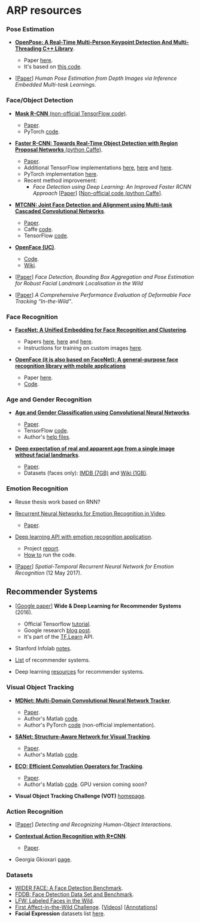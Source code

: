 # ARP resources

### Pose Estimation
- [**OpenPose: A Real-Time Multi-Person Keypoint Detection And Multi-Threading C++ Library**](https://github.com/CMU-Perceptual-Computing-Lab/openpose).
  - Paper [here](https://arxiv.org/abs/1611.08050).
  - It's based on [this code](https://github.com/ZheC/Realtime_Multi-Person_Pose_Estimation).

- [[Paper](https://arxiv.org/abs/1608.03932)] *Human Pose Estimation from Depth Images via Inference Embedded Multi-task Learnings*.


### Face/Object Detection
- [**Mask R-CNN** (non-official TensorFlow code)](https://github.com/CharlesShang/FastMaskRCNN).
  - [Paper](https://arxiv.org/abs/1703.06870).
  - PyTorch [code](https://github.com/felixgwu/mask_rcnn_pytorch).

- [**Faster R-CNN: Towards Real-Time Object Detection with Region Proposal Networks** (python Caffe)](https://github.com/rbgirshick/py-faster-rcnn).
  - [Paper](https://arxiv.org/abs/1506.01497).
  - Additional TensorFlow implementations [here](https://github.com/CharlesShang/TFFRCNN), [here](https://github.com/endernewton/tf-faster-rcnn) and [here](https://github.com/smallcorgi/Faster-RCNN_TF).
  - PyTorch implementation [here](https://github.com/longcw/faster_rcnn_pytorch).
  - Recent method improvement: 
    - *Face Detection using Deep Learning: An Improved Faster RCNN Approach* [[Paper](https://arxiv.org/abs/1701.08289)] [[Non-official code (python Caffe](https://github.com/playerkk/face-py-faster-rcnn)].

- [**MTCNN: Joint Face Detection and Alignment using Multi-task Cascaded Convolutional Networks**](https://kpzhang93.github.io/MTCNN_face_detection_alignment/index.html). 
  - [Paper](https://arxiv.org/abs/1604.02878). 
  - Caffe [code](https://github.com/kpzhang93/MTCNN_face_detection_alignment). 
  - TensorFlow [code](https://github.com/davidsandberg/facenet/tree/master/src/align).
  
- [**OpenFace (UC)**](http://www.cl.cam.ac.uk/research/rainbow/projects/openface/).
  - [Code](https://github.com/TadasBaltrusaitis/OpenFace).
  - [Wiki](https://github.com/TadasBaltrusaitis/OpenFace/wiki).

- [[Paper](https://arxiv.org/abs/1705.02402v1)] *Face Detection, Bounding Box Aggregation and Pose Estimation for Robust Facial Landmark Localisation in the Wild*
- [[Paper](https://ibug.doc.ic.ac.uk/media/uploads/documents/ijcv_deformable_tracking_review.pdf)] *A Comprehensive Performance Evaluation of Deformable Face Tracking “In-the-Wild”*.

### Face Recognition
- [**FaceNet: A Unified Embedding for Face Recognition and Clustering**](https://github.com/davidsandberg/facenet). 
  - Papers [here](https://arxiv.org/abs/1503.03832), [here](http://ydwen.github.io/papers/WenECCV16.pdf) and [here](http://www.robots.ox.ac.uk/~vgg/publications/2015/Parkhi15/parkhi15.pdf). 
  - Instructions for training on custom images [here](https://github.com/davidsandberg/facenet/wiki/Train-a-classifier-on-own-images).

- [**OpenFace (it is also based on FaceNet): A general-purpose face recognition library with mobile applications**](http://cmusatyalab.github.io/openface/)
  - Paper [here](http://elijah.cs.cmu.edu/DOCS/CMU-CS-16-118.pdf).
  - [Code](https://github.com/cmusatyalab/openface/).

### Age and Gender Recognition
- [**Age and Gender Classification using Convolutional Neural Networks**](http://www.openu.ac.il/home/hassner/projects/cnn_agegender/).
  - [Paper](http://www.openu.ac.il/home/hassner/projects/cnn_agegender/CNN_AgeGenderEstimation.pdf).
  - TensorFlow [code](https://github.com/dpressel/rude-carnie). 
  - Author's [help files](https://github.com/GilLevi/AgeGenderDeepLearning). 

- [**Deep expectation of real and apparent age from a single image without facial landmarks**](https://data.vision.ee.ethz.ch/cvl/rrothe/imdb-wiki/). 
  - [Paper](https://www.vision.ee.ethz.ch/en/publications/papers/articles/eth_biwi_01299.pdf).
  - Datasets (faces only): [IMDB (7GB)](https://data.vision.ee.ethz.ch/cvl/rrothe/imdb-wiki/static/imdb_crop.tar) and [Wiki (1GB)](https://data.vision.ee.ethz.ch/cvl/rrothe/imdb-wiki/static/wiki_crop.tar).

### Emotion Recognition
- Reuse thesis work based on RNN?
- [Recurrent Neural Networks for Emotion Recognition in Video](https://github.com/saebrahimi/Emotion-Recognition-RNN).
  - [Paper](http://www-etud.iro.umontreal.ca/~michals/pdf/emotion_rnns.pdf).
- [Deep learning API with emotion recognition application](https://github.com/mihaelacr/pydeeplearn).
  - Project [report](http://www.doc.ic.ac.uk/teaching/distinguished-projects/2014/mrosca.pdf).
  - [How to](https://github.com/mihaelacr/pydeeplearn/blob/master/code/webcam-emotion-recognition/Readme.md) run the code.
  
- [[Paper](https://arxiv.org/abs/1705.04515v1)] *Spatial-Temporal Recurrent Neural Network for Emotion Recognition* (12 May 2017).

## Recommender Systems
- [[Google paper](https://arxiv.org/abs/1606.07792v1)] **Wide & Deep Learning for Recommender Systems** (2016).
  - Official Tensorflow [tutorial](https://www.tensorflow.org/versions/r0.10/tutorials/wide_and_deep/).
  - Google research [blog post](https://research.googleblog.com/2016/06/wide-deep-learning-better-together-with.html).
  - It's part of the [TF.Learn](https://github.com/tensorflow/tensorflow/tree/master/tensorflow/contrib/learn/python/learn) API.

- Stanford Infolab [notes](http://infolab.stanford.edu/~ullman/mmds/ch9.pdf).

- [List](https://github.com/grahamjenson/list_of_recommender_systems) of recommender systems.

- Deep learning [resources](https://github.com/robi56/Deep-Learning-for-Recommendation-Systems) for recommender systems.

### Visual Object Tracking
- [**MDNet: Multi-Domain Convolutional Neural Network Tracker**](http://cvlab.postech.ac.kr/research/mdnet/).
  - [Paper](https://arxiv.org/pdf/1510.07945v2.pdf).
  - Author's Matlab [code](https://github.com/HyeonseobNam/MDNet).
  - Author's PyTorch [code](https://github.com/HyeonseobNam/py-MDNet) (non-official implementation).
  
- [**SANet: Structure-Aware Network for Visual Tracking**](http://www.dabi.temple.edu/~hbling/code/SANet/SANet.html).
  - [Paper](http://www.dabi.temple.edu/~hbling/publication/SANet.pdf).
  - Author's Matlab [code](http://www.dabi.temple.edu/~hbling/code/SANet/sanet_code.zip).
  
- [**ECO: Efficient Convolution Operators for Tracking**](http://www.cvl.isy.liu.se/research/objrec/visualtracking/ecotrack/index.html).
  - [Paper](https://arxiv.org/pdf/1611.09224v1.pdf).
  - Author's Matlab [code](https://github.com/martin-danelljan/ECO). GPU version coming soon?

- **Visual Object Tracking Challenge (VOT)** [homepage](http://www.votchallenge.net/).

### Action Recognition
- [[Paper](https://arxiv.org/abs/1704.07333)] *Detecting and Recognizing Human-Object Interactions*.

- [**Contextual Action Recognition with R\*CNN**](https://github.com/gkioxari/RstarCNN).
  - [Paper](https://arxiv.org/abs/1505.01197).

- Georgia Gkioxari [page](https://people.eecs.berkeley.edu/~gkioxari/).

### Datasets
- [WIDER FACE: A Face Detection Benchmark](http://mmlab.ie.cuhk.edu.hk/projects/WIDERFace/).
- [FDDB: Face Detection Data Set and Benchmark](http://vis-www.cs.umass.edu/fddb/).
- [LFW: Labeled Faces in the Wild](http://vis-www.cs.umass.edu/lfw/).
- [First Affect-in-the-Wild Challenge](https://ibug.doc.ic.ac.uk/resources). [[Videos](https://www.dropbox.com/s/uv3oq7qtyb4qxzi/train.zip?dl=1)] [[Annotations](https://www.dropbox.com/s/3ydatoxj5tirc37/cvpr_mean_annotations_train.zip?dl=1)]
- **Facial Expression** datasets list [here](https://en.wikipedia.org/wiki/Facial_expression_databases).
